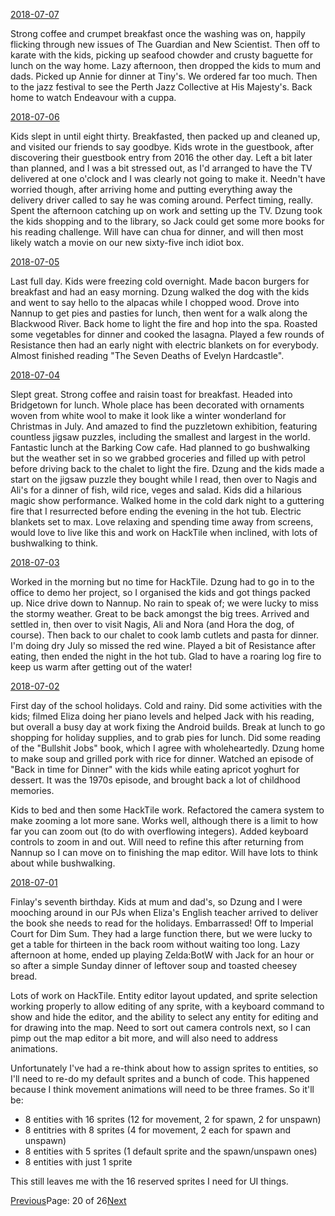 [2018-07-07](/diary/2018/07/07.md)

Strong coffee and crumpet breakfast once the washing was on, happily flicking through new issues of The Guardian and New Scientist. Then off to karate with the kids, picking up seafood chowder and crusty baguette for lunch on the way home. Lazy afternoon, then dropped the kids to mum and dads. Picked up Annie for dinner at Tiny's. We ordered far too much. Then to the jazz festival to see the Perth Jazz Collective at His Majesty's. Back home to watch Endeavour with a cuppa.

[2018-07-06](/diary/2018/07/06.md)

Kids slept in until eight thirty. Breakfasted, then packed up and cleaned up, and visited our friends to say goodbye. Kids wrote in the guestbook, after discovering their guestbook entry from 2016 the other day. Left a bit later than planned, and I was a bit stressed out, as I'd arranged to have the TV delivered at one o'clock and I was clearly not going to make it. Needn't have worried though, after arriving home and putting everything away the delivery driver called to say he was coming around. Perfect timing, really. Spent the afternoon catching up on work and setting up the TV. Dzung took the kids shopping and to the library, so Jack could get some more books for his reading challenge. Will have can chua for dinner, and will then most likely watch a movie on our new sixty-five inch idiot box.

[2018-07-05](/diary/2018/07/05.md)

Last full day. Kids were freezing cold overnight. Made bacon burgers for breakfast and had an easy morning. Dzung walked the dog with the kids and went to say hello to the alpacas while I chopped wood. Drove into Nannup to get pies and pasties for lunch, then went for a walk along the Blackwood River. Back home to light the fire and hop into the spa. Roasted some vegetables for dinner and cooked the lasagna. Played a few rounds of Resistance then had an early night with electric blankets on for everybody. Almost finished reading "The Seven Deaths of Evelyn Hardcastle".

[2018-07-04](/diary/2018/07/04.md)

Slept great. Strong coffee and raisin toast for breakfast. Headed into Bridgetown for lunch. Whole place has been decorated with ornaments woven from white wool to make it look like a winter wonderland for Christmas in July. And amazed to find the puzzletown exhibition, featuring countless jigsaw puzzles, including the smallest and largest in the world. Fantastic lunch at the Barking Cow cafe. Had planned to go bushwalking but the weather set in so we grabbed groceries and filled up with petrol before driving back to the chalet to light the fire. Dzung and the kids made a start on the jigsaw puzzle they bought while I read, then over to Nagis and Ali's for a dinner of fish, wild rice, veges and salad. Kids did a hilarious magic show performance. Walked home in the cold dark night to a guttering fire that I resurrected before ending the evening in the hot tub. Electric blankets set to max. Love relaxing and spending time away from screens, would love to live like this and work on HackTile when inclined, with lots of bushwalking to think.

[2018-07-03](/diary/2018/07/03.md)

Worked in the morning but no time for HackTile. Dzung had to go in to the office to demo her project, so I organised the kids and got things packed up. Nice drive down to Nannup. No rain to speak of; we were lucky to miss the stormy weather. Great to be back amongst the big trees. Arrived and settled in, then over to visit Nagis, Ali and Nora (and Hora the dog, of course). Then back to our chalet to cook lamb cutlets and pasta for dinner. I'm doing dry July so missed the red wine. Played a bit of Resistance after eating, then ended the night in the hot tub. Glad to have a roaring log fire to keep us warm after getting out of the water!

[2018-07-02](/diary/2018/07/02.md)

First day of the school holidays. Cold and rainy. Did some activities with the kids; filmed Eliza doing her piano levels and helped Jack with his reading, but overall a busy day at work fixing the Android builds. Break at lunch to go shopping for holiday supplies, and to grab pies for lunch. Did some reading of the "Bullshit Jobs" book, which I agree with wholeheartedly. Dzung home to make soup and grilled pork with rice for dinner. Watched an episode of "Back in time for Dinner" with the kids while eating apricot yoghurt for dessert. It was the 1970s episode, and brought back a lot of childhood memories.

Kids to bed and then some HackTile work. Refactored the camera system to make zooming a lot more sane. Works well, although there is a limit to how far you can zoom out (to do with overflowing integers). Added keyboard controls to zoom in and out. Will need to refine this after returning from Nannup so I can move on to finishing the map editor. Will have lots to think about while bushwalking.

[2018-07-01](/diary/2018/07/01.md)

Finlay's seventh birthday. Kids at mum and dad's, so Dzung and I were mooching around in our PJs when Eliza's English teacher arrived to deliver the book she needs to read for the holidays. Embarrassed! Off to Imperial Court for Dim Sum. They had a large function there, but we were lucky to get a table for thirteen in the back room without waiting too long. Lazy afternoon at home, ended up playing Zelda:BotW with Jack for an hour or so after a simple Sunday dinner of leftover soup and toasted cheesey bread.

Lots of work on HackTile. Entity editor layout updated, and sprite selection working properly to allow editing of any sprite, with a keyboard command to show and hide the editor, and the ability to select any entity for editing and for drawing into the map. Need to sort out camera controls next, so I can pimp out the map editor a bit more, and will also need to address animations.

Unfortunately I've had a re-think about how to assign sprites to entities, so I'll need to re-do my default sprites and a bunch of code. This happened because I think movement animations will need to be three frames. So it'll be:

- 8 entities with 16 sprites (12 for movement, 2 for spawn, 2 for unspawn)
- 8 entitries with 8 sprites (4 for movement, 2 each for spawn and unspawn)
- 8 entities with 5 sprites (1 default sprite and the spawn/unspawn ones)
- 8 entities with just 1 sprite

This still leaves me with the 16 reserved sprites I need for UI things.

[Previous](/diary/page19)Page: 20 of 26[Next](/diary/page21)